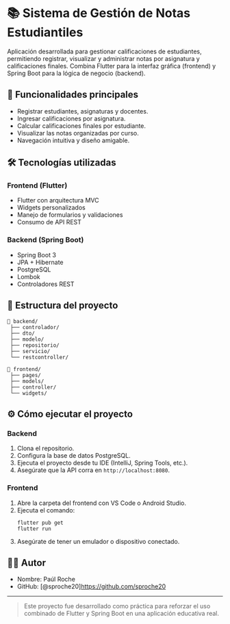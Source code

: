 
# 📚 Sistema de Gestión de Notas Estudiantiles

Aplicación desarrollada para gestionar calificaciones de estudiantes, permitiendo registrar, visualizar y administrar notas por asignatura y calificaciones finales. Combina Flutter para la interfaz gráfica (frontend) y Spring Boot para la lógica de negocio (backend).

## 🚀 Funcionalidades principales

- Registrar estudiantes, asignaturas y docentes.
- Ingresar calificaciones por asignatura.
- Calcular calificaciones finales por estudiante.
- Visualizar las notas organizadas por curso.
- Navegación intuitiva y diseño amigable.

## 🛠️ Tecnologías utilizadas

### Frontend (Flutter)
- Flutter con arquitectura MVC
- Widgets personalizados
- Manejo de formularios y validaciones
- Consumo de API REST

### Backend (Spring Boot)
- Spring Boot 3
- JPA + Hibernate
- PostgreSQL
- Lombok
- Controladores REST

## 📂 Estructura del proyecto

```
📁 backend/
 ├── controlador/
 ├── dto/
 ├── modelo/
 ├── repositorio/
 ├── servicio/
 └── restcontroller/

📁 frontend/
 ├── pages/
 ├── models/
 ├── controller/
 └── widgets/
```

## ⚙️ Cómo ejecutar el proyecto

### Backend
1. Clona el repositorio.
2. Configura la base de datos PostgreSQL.
3. Ejecuta el proyecto desde tu IDE (IntelliJ, Spring Tools, etc.).
4. Asegúrate que la API corra en `http://localhost:8080`.

### Frontend
1. Abre la carpeta del frontend con VS Code o Android Studio.
2. Ejecuta el comando:  
   ```
   flutter pub get
   flutter run
   ```
3. Asegúrate de tener un emulador o dispositivo conectado.
## 👨‍💻 Autor

- Nombre: Paúl Roche
- GitHub: [@sproche20]https://github.com/sproche20

---

> Este proyecto fue desarrollado como práctica para reforzar el uso combinado de Flutter y Spring Boot en una aplicación educativa real.
